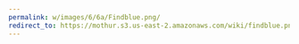```yaml
---
permalink: w/images/6/6a/Findblue.png/
redirect_to: https://mothur.s3.us-east-2.amazonaws.com/wiki/findblue.png
---
```


